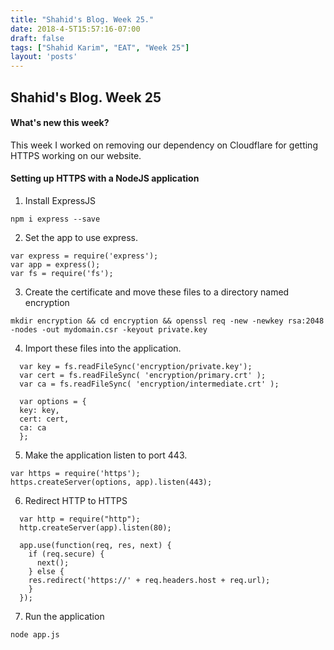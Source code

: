 ```yaml
---
title: "Shahid's Blog. Week 25."
date: 2018-4-5T15:57:16-07:00
draft: false
tags: ["Shahid Karim", "EAT", "Week 25"]
layout: 'posts'
---
```


## Shahid's Blog. Week 25
#### What's new this week?
This week I worked on removing our dependency on Cloudflare for getting HTTPS working on our website.

#### Setting up HTTPS with a NodeJS application
1. Install ExpressJS
```
npm i express --save
```

2. Set the app to use express.
```
var express = require('express');
var app = express();
var fs = require('fs');
```

3. Create the certificate and move these files to a directory named encryption
```
mkdir encryption && cd encryption && openssl req -new -newkey rsa:2048 -nodes -out mydomain.csr -keyout private.key
```

4. Import these files into the application.
```
  var key = fs.readFileSync('encryption/private.key');
  var cert = fs.readFileSync( 'encryption/primary.crt' );
  var ca = fs.readFileSync( 'encryption/intermediate.crt' );

  var options = {
  key: key,
  cert: cert,
  ca: ca
  };
```

5. Make the application listen to port 443.
```
var https = require('https');
https.createServer(options, app).listen(443);
```

6. Redirect HTTP to HTTPS
```
  var http = require("http");
  http.createServer(app).listen(80);

  app.use(function(req, res, next) {
    if (req.secure) {
      next();
    } else {
    res.redirect('https://' + req.headers.host + req.url);
    }
  });
```

7. Run the application
```
node app.js
```
